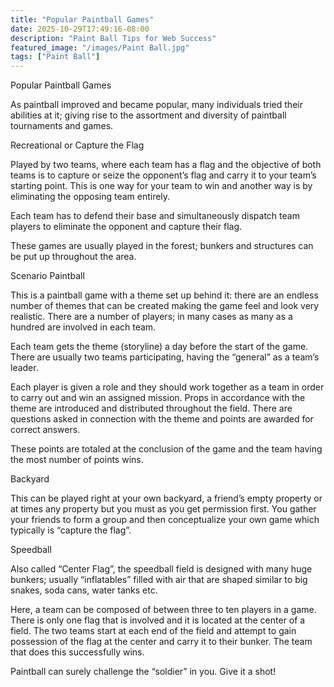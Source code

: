 ```yaml
---
title: "Popular Paintball Games"
date: 2025-10-29T17:49:16-08:00
description: "Paint Ball Tips for Web Success"
featured_image: "/images/Paint Ball.jpg"
tags: ["Paint Ball"]
---
```


Popular Paintball Games

As paintball improved and became popular, many individuals tried their abilities at it; giving rise to the assortment and diversity of paintball tournaments and games.

Recreational or Capture the Flag   
 
Played by two teams, where each team has a flag and the objective of both teams is to capture or seize the opponent’s flag and carry it to your team’s starting point. This is one way for your team to win and another way is by eliminating the opposing team entirely. 

Each team has to defend their base and simultaneously dispatch team players to eliminate the opponent and capture their flag.  

These games are usually played in the forest; bunkers and structures can be put up throughout the area. 

Scenario Paintball 

This is a paintball game with a theme set up behind it: there are an endless number of themes that can be created making the game feel and look very realistic.  There are a number of players; in many cases as many as a hundred are involved in each team. 

Each team gets the theme (storyline) a day before the start of the game. There are usually two teams participating, having the “general” as a team’s leader.  

Each player is given a role and they should work together as a team in order to carry out and win an assigned mission. Props in accordance with the theme are introduced and distributed throughout the field. There are questions asked in connection with the theme and points are awarded for correct answers.

These points are totaled at the conclusion of the game and the team having the most number of points wins.

Backyard 

This can be played right at your own backyard, a friend’s empty property or at times any property but you must as you get permission first.  You gather your friends to form a group and then conceptualize your own game which typically is “capture the flag”. 

Speedball 

Also called “Center Flag”, the speedball field is designed with many huge bunkers; usually “inflatables” filled with air that are shaped similar to big snakes, soda cans, water tanks etc. 

Here, a team can be composed of between three to ten players in a game. There is only one flag that is involved and it is located at the center of a field.  The two teams start at each end of the field and attempt to gain possession of the flag at the center and carry it to their bunker. The team that does this successfully wins.  

Paintball can surely challenge the “soldier” in you.  Give it a shot!


